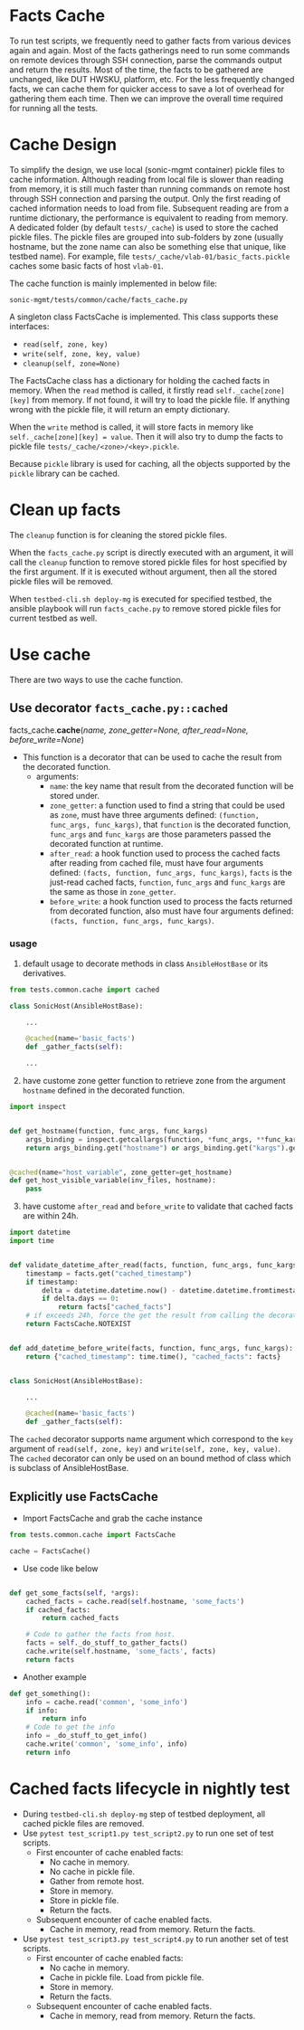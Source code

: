 # Facts Cache

To run test scripts, we frequently need to gather facts from various devices again and again. Most of the facts gatherings need to run some commands on remote devices through SSH connection, parse the commands output and return the results. Most of the time, the facts to be gathered are unchanged, like DUT HWSKU, platform, etc. For the less frequently changed facts, we can cache them for quicker access to save a lot of overhead for gathering them each time. Then we can improve the overall time required for running all the tests.

# Cache Design

To simplify the design, we use local (sonic-mgmt container) pickle files to cache information. Although reading from local file is slower than reading from memory, it is still much faster than running commands on remote host through SSH connection and parsing the output. Only the first reading of cached information needs to load from file. Subsequent reading are from a runtime dictionary, the performance is equivalent to reading from memory. A dedicated folder (by default `tests/_cache`) is used to store the cached pickle files. The pickle files are grouped into sub-folders by zone (usually hostname, but the zone name can also be something else that unique, like testbed name). For example, file `tests/_cache/vlab-01/basic_facts.pickle` caches some basic facts of host `vlab-01`.

The cache function is mainly implemented in below file:
```
sonic-mgmt/tests/common/cache/facts_cache.py
```

A singleton class FactsCache is implemented. This class supports these interfaces:
* `read(self, zone, key)`
* `write(self, zone, key, value)`
* `cleanup(self, zone=None)`

The FactsCache class has a dictionary for holding the cached facts in memory. When the `read` method is called, it firstly read `self._cache[zone][key]` from memory. If not found, it will try to load the pickle file. If anything wrong with the pickle file, it will return an empty dictionary.

When the `write` method is called, it will store facts in memory like `self._cache[zone][key] = value`. Then it will also try to dump the facts to pickle file `tests/_cache/<zone>/<key>.pickle`.

Because `pickle` library is used for caching, all the objects supported by the `pickle` library can be cached.

# Clean up facts

The `cleanup` function is for cleaning the stored pickle files.

When the `facts_cache.py` script is directly executed with an argument, it will call the `cleanup` function to remove stored pickle files for host specified by the first argument. If it is executed without argument, then all the stored pickle files will be removed.

When `testbed-cli.sh deploy-mg` is executed for specified testbed, the ansible playbook will run `facts_cache.py` to remove stored pickle files for current testbed as well.

# Use cache

There are two ways to use the cache function.

## Use decorator `facts_cache.py::cached`
facts_cache.**cache**(*name, zone_getter=None, after_read=None, before_write=None*)
* This function is a decorator that can be used to cache the result from the decorated function.
  * arguments:
    * `name`: the key name that result from the decorated function will be stored under.
    * `zone_getter`: a function used to find a string that could be used as `zone`, must have three arguments defined: `(function, func_args, func_kargs)`, that `function` is the decorated function, `func_args` and `func_kargs` are those parameters passed the decorated function at runtime.
    * `after_read`: a hook function used to process the cached facts after reading from cached file, must have four arguments defined: `(facts, function, func_args, func_kargs)`, `facts` is the just-read cached facts, `function`, `func_args` and `func_kargs` are the same as those in `zone_getter`.
    * `before_write`: a hook function used to process the facts returned from decorated function, also must have four arguments defined: `(facts, function, func_args, func_kargs)`.

### usage
1. default usage to decorate methods in class `AnsibleHostBase` or its derivatives.
```python
from tests.common.cache import cached

class SonicHost(AnsibleHostBase):

    ...

    @cached(name='basic_facts')
    def _gather_facts(self):

    ...
```
2. have custome zone getter function to retrieve zone from the argument `hostname` defined in the decorated function.
```python
import inspect


def get_hostname(function, func_args, func_kargs)
    args_binding = inspect.getcallargs(function, *func_args, **func_kargs)
    return args_binding.get("hostname") or args_binding.get("kargs").get("hostname")


@cached(name="host_variable", zone_getter=get_hostname)
def get_host_visible_variable(inv_files, hostname):
    pass
```
3. have custome `after_read` and `before_write` to validate that cached facts are within 24h.
```python
import datetime
import time


def validate_datetime_after_read(facts, function, func_args, func_kargs):
    timestamp = facts.get("cached_timestamp")
    if timestamp:
        delta = datetime.datetime.now() - datetime.datetime.fromtimestamp(timestamp)
        if delta.days == 0:
            return facts["cached_facts"]
    # if exceeds 24h, force the get the result from calling the decorated function
    return FactsCache.NOTEXIST


def add_datetime_before_write(facts, function, func_args, func_kargs):
    return {"cached_timestamp": time.time(), "cached_facts": facts}


class SonicHost(AnsibleHostBase):

    ...

    @cached(name='basic_facts')
    def _gather_facts(self):
```

The `cached` decorator supports name argument which correspond to the `key` argument of `read(self, zone, key)` and `write(self, zone, key, value)`.
The `cached` decorator can only be used on an bound method of class which is subclass of AnsibleHostBase.

## Explicitly use FactsCache

* Import FactsCache and grab the cache instance

```python
from tests.common.cache import FactsCache

cache = FactsCache()
```

* Use code like below

```python

def get_some_facts(self, *args):
    cached_facts = cache.read(self.hostname, 'some_facts')
    if cached_facts:
        return cached_facts

    # Code to gather the facts from host.
    facts = self._do_stuff_to_gather_facts()
    cache.write(self.hostname, 'some_facts', facts)
    return facts

```

* Another example
```python
def get_something():
    info = cache.read('common', 'some_info')
    if info:
        return info
    # Code to get the info
    info = _do_stuff_to_get_info()
    cache.write('common', 'some_info', info)
    return info
```

# Cached facts lifecycle in nightly test

* During `testbed-cli.sh deploy-mg` step of testbed deployment, all cached pickle files are removed.
* Use `pytest test_script1.py test_script2.py` to run one set of test scripts.
  * First encounter of cache enabled facts:
    * No cache in memory.
    * No cache in pickle file.
    * Gather from remote host.
    * Store in memory.
    * Store in pickle file.
    * Return the facts.
  * Subsequent encounter of cache enabled facts.
    * Cache in memory, read from memory. Return the facts.
* Use `pytest test_script3.py test_script4.py` to run another set of test scripts.
  * First encounter of cache enabled facts:
    * No cache in memory.
    * Cache in pickle file. Load from pickle file.
    * Store in memory.
    * Return the facts.
  * Subsequent encounter of cache enabled facts.
    * Cache in memory, read from memory. Return the facts.
